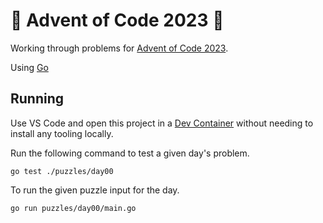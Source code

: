 # 🎄 Advent of Code 2023 🎄

Working through problems for [Advent of Code 2023](https://adventofcode.com/2023).

Using [Go](https://go.dev/)

## Running

Use VS Code and open this project in a [Dev Container](https://code.visualstudio.com/docs/devcontainers/containers) without needing to install any tooling locally.

Run the following command to test a given day's problem.

```shell
go test ./puzzles/day00
```

To run the given puzzle input for the day.

```shell
go run puzzles/day00/main.go
```